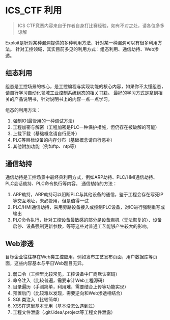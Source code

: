 # ICS_CTF 利用


> ICS CTF竞赛内容来自于作者自身打比赛经验，如有不对之处，请各位多多谅解

Exploit是针对某种漏洞提供的多种利用方法，针对某一种漏洞可以有很多利用方法。
针对工控领域，其实目前多见的利用方式：组态利用、通信劫持、Web渗透。

## 组态利用

组态是工控场景的核心，是工控编程与实现功能的核心内容，如果你不太懂组态，请自行学习自动化领域工业控制系统组态的相关书籍。
最好的学习方式是拿到相关的产品说明书，针对说明书上的内容一点一点学习。

组态的利用方法：

1. 强制IO(最管用的一种调试方法)
2. 工程加密与解密（工程加密是PLC一种保护措施，但仍存在被破解的可能）
3. 上载下载（基础概念请自行恶补）
4. PLC等目标设备的内存分布（基础概念请自行恶补）
5. 其他附加功能（例如ftp、ntp等）


## 通信劫持

通信劫持是工控场景中最经典利用方式，例如ARP劫持、PLC/HMI通信劫持、PLC会话劫持、PLC命令执行等内容。
通信劫持的方法：

1. ARP劫持，ARP劫持可以阻断PLC与其他设备的通信，鉴于工程会存在写死IP等交互地址，未必管用，但是值得一试
2. PLC/HMI通信劫持，采用旁路设备接入或控制PLC设备，对IO进行强制重写或输出
3. PLC命令执行，针对工控设备最敏感的部分是设备宕机（无法恢复的）、设备启停、设备强制更新参数，等等这些对普通工艺能够产生较大的影响。


## Web渗透

目标企业往往存在Web类工控应用，例如发布工艺发布页面，用户数据库等页面，这些内容基本与平日Web题目无异。

1. 弱口令（工控里比较常见，工控设备中厂商默认密码）
2. 命令注入（比较普遍，需要审计Web工程源码）
3. 目录遍历（手测简单，利用难，需要结合上传等功能实现）
4. 预置后门（比较难以发现，需要逆向和Web渗透相结合）
5. SQL类注入（比较简单）
6. XSS在这里基本无用（基本没怎么遇到过）
7. 工程文件泄露（.git/.idea/.project等工程文件泄露）



